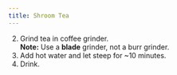 ```yaml
---
title: Shroom Tea
---
```


2. Grind tea in coffee grinder.<br>**Note:** Use a **blade** grinder, not a burr grinder. 
3. Add hot water and let steep for ~10 minutes.
4. Drink.